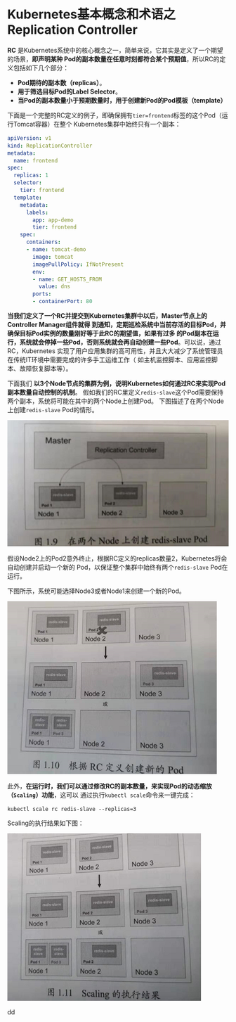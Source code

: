 Kubernetes基本概念和术语之Replication Controller
================================================================================
**RC** 是Kubernetes系统中的核心概念之一，简单来说，它其实是定义了一个期望的场景，**即声明某种
Pod的副本数量在任意时刻都符合某个预期值**，所以RC的定义包括如下几个部分：
+ **Pod期待的副本数（replicas）**。
+ **用于筛选目标Pod的Label Selector**。
+ **当Pod的副本数量小于预期数量时，用于创建新Pod的Pod模板（template）**

下面是一个完整的RC定义的例子，即确保拥有`tier=frontend`标签的这个Pod（运行Tomcat容器）在整个
Kubernetes集群中始终只有一个副本：
```yaml
apiVersion: v1
kind: ReplicationController
metadata:
  name: frontend
spec:
  replicas: 1
  selector:
    tier: frontend
  template:
    metadata:
      labels:
        app: app-demo
        tier: frontend
    spec:
      containers:
      - name: tomcat-demo
        image: tomcat
        imagePullPolicy: IfNotPresent
        env:
        - name: GET_HOSTS_FROM
          value: dns
        ports:
        - containerPort: 80
```
**当我们定义了一个RC并提交到Kubernetes集群中以后，Master节点上的Controller Manager组件就得
到通知，定期巡检系统中当前存活的目标Pod，并确保目标Pod实例的数量刚好等于此RC的期望值，如果有过多
的Pod副本在运行，系统就会停掉一些Pod，否则系统就会再自动创建一些Pod**。可以说，通过RC，Kubernetes
实现了用户应用集群的高可用性，并且大大减少了系统管理员在传统IT环境中需要完成的许多手工运维工作（
如主机监控脚本、应用监控脚本、故障恢复脚本等）。

下面我们 **以3个Node节点的集群为例，说明Kubernetes如何通过RC来实现Pod副本数量自动控制的机制**。
假如我们的RC里定义`redis-slave`这个Pod需要保持两个副本，系统将可能在其中的两个Node上创建Pod。
下图描述了在两个Node上创建`redis-slave` Pod的情形。

![在两个Node上创建redis-slave Pod](img/6.png)

假设Node2上的Pod2意外终止，根据RC定义的replicas数量2，Kubernetes将会自动创建并启动一个新的
Pod，以保证整个集群中始终有两个`redis-slave` Pod在运行。

下图所示，系统可能选择Node3或者Node1来创建一个新的Pod。

![根据RC定义创建新的Pod](img/7.png)

此外，**在运行时，我们可以通过修改RC的副本数量，来实现Pod的动态缩放（`Scaling`）功能**，这可以
通过执行`kubectl scale`命令来一键完成：
```shell
kubectl scale rc redis-slave --replicas=3
```
Scaling的执行结果如下图：

![Scaling的执行结果](img/8.png)








































dd
